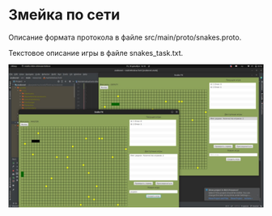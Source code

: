 # Змейка по сети
Описание формата протокола в файле src/main/proto/snakes.proto.

Текстовое описание игры в файле snakes_task.txt.

![Скриншот интерфейса](%D0%B8%D0%BD%D1%82%D0%B5%D1%80%D1%84%D0%B5%D0%B9%D1%81.jpg)
